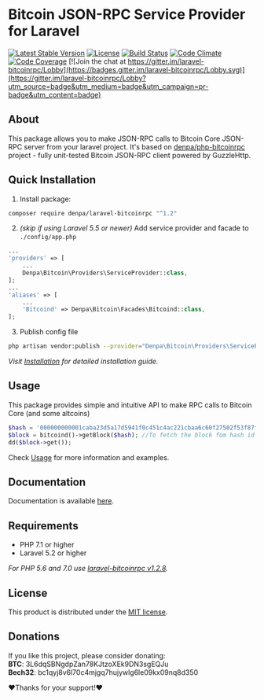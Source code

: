 # Bitcoin JSON-RPC Service Provider for Laravel
[![Latest Stable Version](https://poser.pugx.org/denpa/laravel-bitcoinrpc/v/stable)](https://packagist.org/packages/denpa/laravel-bitcoinrpc)
[![License](https://poser.pugx.org/denpa/laravel-bitcoinrpc/license)](https://packagist.org/packages/denpa/laravel-bitcoinrpc)
[![Build Status](https://travis-ci.org/denpamusic/laravel-bitcoinrpc.svg)](https://travis-ci.org/denpamusic/laravel-bitcoinrpc)
[![Code Climate](https://codeclimate.com/github/denpamusic/laravel-bitcoinrpc/badges/gpa.svg)](https://codeclimate.com/github/denpamusic/laravel-bitcoinrpc)
[![Code Coverage](https://codeclimate.com/github/denpamusic/laravel-bitcoinrpc/badges/coverage.svg)](https://codeclimate.com/github/denpamusic/laravel-bitcoinrpc/coverage)
[![Join the chat at https://gitter.im/laravel-bitcoinrpc/Lobby](https://badges.gitter.im/laravel-bitcoinrpc/Lobby.svg)](https://gitter.im/laravel-bitcoinrpc/Lobby?utm_source=badge&utm_medium=badge&utm_campaign=pr-badge&utm_content=badge)

## About
This package allows you to make JSON-RPC calls to Bitcoin Core JSON-RPC server from your laravel project.
It's based on [denpa/php-bitcoinrpc](https://github.com/denpamusic/php-bitcoinrpc) project - fully unit-tested Bitcoin JSON-RPC client powered by GuzzleHttp.

## Quick Installation
1. Install package:
```sh
composer require denpa/laravel-bitcoinrpc "^1.2"
```

2. _(skip if using Laravel 5.5 or newer)_ Add service provider and facade to `./config/app.php`
```php
...
'providers' => [
    ...
    Denpa\Bitcoin\Providers\ServiceProvider::class,
];
...
'aliases' => [
    ...
    'Bitcoind' => Denpa\Bitcoin\Facades\Bitcoind::class,
];
```
3. Publish config file
```sh
php artisan vendor:publish --provider="Denpa\Bitcoin\Providers\ServiceProvider"
```
_Visit [Installation](https://laravel-bitcoinrpc.denpa.pro/docs/install/) for detailed installation guide._

## Usage
This package provides simple and intuitive API to make RPC calls to Bitcoin Core (and some altcoins)
```php
$hash = '000000000001caba23d5a17d5941f0c451c4ac221cbaa6c60f27502f53f87f68';
$block = bitcoind()->getBlock($hash); //To fetch the block fom hash id
dd($block->get());
```
Check [Usage](https://laravel-bitcoinrpc.denpa.pro/docs/request/standard/) for more information and examples.

## Documentation
Documentation is available [here](https://laravel-bitcoinrpc.denpa.pro/).

## Requirements
* PHP 7.1 or higher
* Laravel 5.2 or higher

_For PHP 5.6 and 7.0 use [laravel-bitcoinrpc v1.2.8](https://github.com/denpamusic/laravel-bitcoinrpc/releases/tag/v1.2.8)._

## License
This product is distributed under the [MIT license](https://github.com/denpamusic/laravel-bitcoinrpc/blob/master/LICENSE).

## Donations

If you like this project, please consider donating:<br>
**BTC**: 3L6dqSBNgdpZan78KJtzoXEk9DN3sgEQJu<br>
**Bech32**: bc1qyj8v6l70c4mjgq7hujywlg6le09kx09nq8d350

❤Thanks for your support!❤
